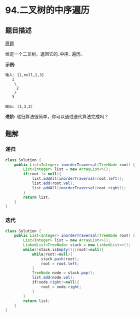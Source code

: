 # 94.二叉树的中序遍历

## 题目描述

[原题](https://leetcode-cn.com/problems/binary-tree-inorder-traversal/)

给定一个二叉树，返回它的_中序_ 遍历。

**示例:**

```text
输入: [1,null,2,3]
   1
    \
     2
    /
   3

输出: [1,3,2]
```

**进阶:** 递归算法很简单，你可以通过迭代算法完成吗？

## 题解

### 递归

```java
class Solution {
    public List<Integer> inorderTraversal(TreeNode root) {
        List<Integer> list = new ArrayList<>();
        if(root != null){
            list.addAll(inorderTraversal(root.left));
            list.add(root.val);
            list.addAll(inorderTraversal(root.right));
        }
        return list;
    }
}
```

### 迭代

```java
class Solution {
    public List<Integer> inorderTraversal(TreeNode root) {
        List<Integer> list = new ArrayList<>();
        LinkedList<TreeNode> stack = new LinkedList<>();
        while(!stack.isEmpty()||root!=null){
            while(root!=null){
                stack.push(root);
                root = root.left;
            }
            TreeNode node = stack.pop();
            list.add(node.val);
            if(node.right!=null){
                root = node.right;
            }
        }
        return list;
    }
}
```



